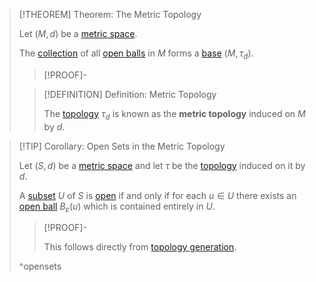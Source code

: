>[!THEOREM] Theorem: The Metric Topology
>
>Let $(M,d)$ be a [metric space](Metric%20Space.md).
>
>The [collection](../../Set%20Theory/Collections/Collection.md) of all [open balls](Open%20Ball.md) in $M$ forms a [base](../Bases/Base%20for%20a%20Topological%20Space.md) $(M, \tau_d)$.
>
>>[!PROOF]-
>>
>>
>>
>
>>[!DEFINITION] Definition: Metric Topology
>>
>>The [topology](../Topological%20Spaces/Topology.md) $\tau_d$ is known as the **metric topology** induced on $M$ by $d$.
>>
>

>[!TIP] Corollary: Open Sets in the Metric Topology
>
>Let $(S,d)$ be a [metric space](Metric%20Space.md) and let $\tau$ be the [topology](.md) induced on it by $d$.
>
>A [subset](../../Set%20Theory/Subset.md) $U$ of $S$ is [open](../Topological%20Spaces/Open%20Subset.md) if and only if for each $u \in U$ there exists an [open ball](Open%20Ball.md) $B_\varepsilon (u)$ which is contained entirely in $U$.
>
>>[!PROOF]-
>>
>>This follows directly from [topology generation](../Bases/Topology%20Generation.md).
>>
>
>^opensets
>